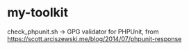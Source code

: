 my-toolkit
==========
check_phpunit.sh -> GPG validator for PHPUnit, from https://scott.arciszewski.me/blog/2014/07/phpunit-response
